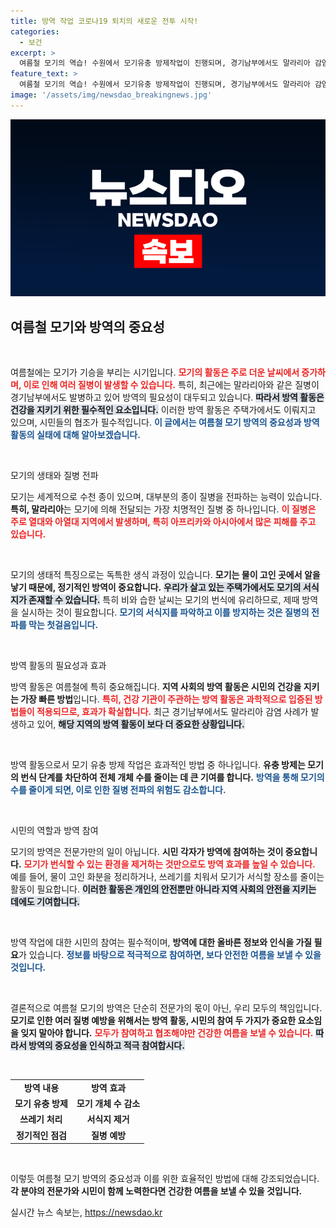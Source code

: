 ```yaml
---
title: 방역 작업 코로나19 퇴치의 새로운 전투 시작!
categories:
  - 보건
excerpt: >
  여름철 모기의 역습! 수원에서 모기유충 방제작업이 진행되며, 경기남부에서도 말라리아 감염 사례가 증가하고 있다. 안전한 여름을 위한 긴급 방역 소식, 클릭하고 확인해보세요!
feature_text: >
  여름철 모기의 역습! 수원에서 모기유충 방제작업이 진행되며, 경기남부에서도 말라리아 감염 사례가 증가하고 있다. 안전한 여름을 위한 긴급 방역 소식, 클릭하고 확인해보세요!
image: '/assets/img/newsdao_breakingnews.jpg'
---
```


<p><img src="/assets/img/newsdao_breakingnews.jpg" alt="ontimetimes 속보" /></p>

<h2 data-ke-size="size26">여름철 모기와 방역의 중요성</h2>

<p data-ke-size="size16">&nbsp;</p>

<p>여름철에는 모기가 기승을 부리는 시기입니다. <b><span style="color: #ee2323;">모기의 활동은 주로 더운 날씨에서 증가하며, 이로 인해 여러 질병이 발생할 수 있습니다.</span></b> 특히, 최근에는 말라리아와 같은 질병이 경기남부에서도 발병하고 있어 방역의 필요성이 대두되고 있습니다. <b><span style="background-color: #21538527;">따라서 방역 활동은 건강을 지키기 위한 필수적인 요소입니다.</span></b> 이러한 방역 활동은 주택가에서도 이뤄지고 있으며, 시민들의 협조가 필수적입니다. <b><span style="color: #1a5490;">이 글에서는 여름철 모기 방역의 중요성과 방역 활동의 실태에 대해 알아보겠습니다.</span></b></p>

<p data-ke-size="size16">&nbsp;</p>

<p>모기의 생태와 질병 전파</p>

<p>모기는 세계적으로 수천 종이 있으며, 대부분의 종이 질병을 전파하는 능력이 있습니다. <b>특히, 말라리아</b>는 모기에 의해 전달되는 가장 치명적인 질병 중 하나입니다. <b><span style="color: #ee2323;">이 질병은 주로 열대와 아열대 지역에서 발생하며, 특히 아프리카와 아시아에서 많은 피해를 주고 있습니다.</span></b> </p>

<p data-ke-size="size16">&nbsp;</p>

<p>모기의 생태적 특징으로는 독특한 생식 과정이 있습니다. <b>모기는 물이 고인 곳에서 알을 낳기 때문에, 정기적인 방역이 중요합니다.</b> <b><span style="background-color: #21538527;">우리가 살고 있는 주택가에서도 모기의 서식지가 존재할 수 있습니다.</span></b> 특히 비와 습한 날씨는 모기의 번식에 유리하므로, 제때 방역을 실시하는 것이 필요합니다. <b><span style="color: #1a5490;">모기의 서식지를 파악하고 이를 방지하는 것은 질병의 전파를 막는 첫걸음입니다.</span></b></p>

<p data-ke-size="size16">&nbsp;</p>

<p>방역 활동의 필요성과 효과</p>

<p>방역 활동은 여름철에 특히 중요해집니다. <b>지역 사회의 방역 활동은 시민의 건강을 지키는 가장 빠른 방법</b>입니다. <b><span style="color: #ee2323;">특히, 건강 기관이 주관하는 방역 활동은 과학적으로 입증된 방법들이 적용되므로, 효과가 확실합니다.</span></b> 최근 경기남부에서도 말라리아 감염 사례가 발생하고 있어, <b><span style="background-color: #21538527;">해당 지역의 방역 활동이 보다 더 중요한 상황입니다.</span></b> </p>

<p data-ke-size="size16">&nbsp;</p>

<p>방역 활동으로서 모기 유충 방제 작업은 효과적인 방법 중 하나입니다. <b>유충 방제는 모기의 번식 단계를 차단하여 전체 개체 수를 줄이는 데 큰 기여를 합니다.</b> <b><span style="color: #1a5490;">방역을 통해 모기의 수를 줄이게 되면, 이로 인한 질병 전파의 위험도 감소합니다.</span></b></p>

<p data-ke-size="size16">&nbsp;</p>

<p>시민의 역할과 방역 참여</p>

<p>모기의 방역은 전문가만의 일이 아닙니다. <b>시민 각자가 방역에 참여하는 것이 중요합니다.</b> <b><span style="color: #ee2323;">모기가 번식할 수 있는 환경을 제거하는 것만으로도 방역 효과를 높일 수 있습니다.</span></b> 예를 들어, 물이 고인 화분을 정리하거나, 쓰레기를 치워서 모기가 서식할 장소를 줄이는 활동이 필요합니다. <b><span style="background-color: #21538527;">이러한 활동은 개인의 안전뿐만 아니라 지역 사회의 안전을 지키는 데에도 기여합니다.</span></b> </p>

<p data-ke-size="size16">&nbsp;</p>

<p>방역 작업에 대한 시민의 참여는 필수적이며, <b>방역에 대한 올바른 정보와 인식을 가질 필요</b>가 있습니다. <b><span style="color: #1a5490;">정보를 바탕으로 적극적으로 참여하면, 보다 안전한 여름을 보낼 수 있을 것입니다.</span></b></p>

<p data-ke-size="size16">&nbsp;</p>

<p>결론적으로 여름철 모기의 방역은 단순히 전문가의 몫이 아닌, 우리 모두의 책임입니다. <b>모기로 인한 여러 질병 예방을 위해서는 방역 활동, 시민의 참여 두 가지가 중요한 요소임을 잊지 말아야 합니다.</b> <b><span style="color: #ee2323;">모두가 참여하고 협조해야만 건강한 여름을 보낼 수 있습니다.</span></b> <b><span style="background-color: #21538527;">따라서 방역의 중요성을 인식하고 적극 참여합시다.</span></b> </p>

<p data-ke-size="size16">&nbsp;</p>

<table style="border-collapse: collapse; border: none; width: 100%;">
<tr>
<td style="text-align: center; height: 17px;"><b>방역 내용</b></td>
<td style="text-align: center; height: 17px;"><b>방역 효과</b></td>
</tr>
<tr>
<td style="text-align: center; height: 17px;"><b>모기 유충 방제</b></td>
<td style="text-align: center; height: 17px;"><b>모기 개체 수 감소</b></td>
</tr>
<tr>
<td style="text-align: center; height: 17px;"><b>쓰레기 처리</b></td>
<td style="text-align: center; height: 17px;"><b>서식지 제거</b></td>
</tr>
<tr>
<td style="text-align: center; height: 17px;"><b>정기적인 점검</b></td>
<td style="text-align: center; height: 17px;"><b>질병 예방</b></td>
</tr>
</table>

<p data-ke-size="size16">&nbsp;</p>

<p>이렇듯 여름철 모기 방역의 중요성과 이를 위한 효율적인 방법에 대해 강조되었습니다. <b>각 분야의 전문가와 시민이 함께 노력한다면 건강한 여름을 보낼 수 있을 것입니다.</b></p>
실시간 뉴스 속보는, <a href="https://newsdao.kr" rel="dofollow">https://newsdao.kr</a>


